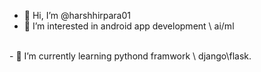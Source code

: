 - 👋 Hi, I’m @harshhirpara01
- 👀 I’m interested in android app development \ ai/ml
<br>
- 🌱 I’m currently learning pythond framwork \ django\flask.

<!---
harshhirpara01/harshhirpara01 is a ✨ special ✨ repository because its `README.md` (this file) appears on your GitHub profile.
You can click the Preview link to take a look at your changes.
--->
